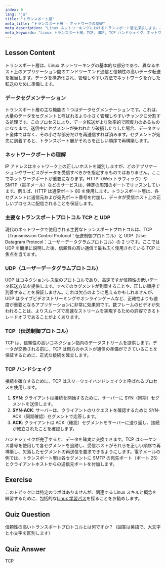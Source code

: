 ```yaml
---
index: 6
lang: "ja"
title: "トランスポート層"
meta_title: "トランスポート層 - ネットワークの基礎"
meta_description: "Linux ネットワーキングにおけるトランスポート層を探求します。このレッスンでは、TCP や UDP などの主要プロトコル、ネットワークポートの機能、データセグメンテーション、信頼性の高いデータ転送のための TCP ハンドシェイクについて解説します。"
meta_keywords: "Linux トランスポート層，TCP, UDP, TCP ハンドシェイク，ネットワークポート，データセグメンテーション，Linux ネットワーキング，ネットワークプロトコル，信頼性の高いデータ転送"
---
```


## Lesson Content

トランスポート層は、Linux ネットワーキングの基本的な部分であり、異なるホスト上のアプリケーション間のエンドツーエンド通信と信頼性の高いデータ転送を担当します。データを構造化され、管理しやすい方法でネットワークを介した転送のために準備します。

### データセグメンテーション

トランスポート層の主な機能の 1 つはデータセグメンテーションです。これは、大量のデータをセグメントと呼ばれるより小さく管理しやすいチャンクに分割する処理です。このプロセスにより、データ転送がより効率的で回復力のあるものになります。送信中にセグメントが失われたり破損したりした場合、データセット全体ではなく、その小さな部分だけを再送信すれば済みます。セグメントが宛先に到着すると、トランスポート層がそれらを正しい順序で再構築します。

### ネットワークポートの理解

IP アドレスはネットワーク上の正しいホストを識別しますが、どのアプリケーションやサービスがデータを受信すべきかを指定するものではありません。ここでネットワークポートが重要になります。HTTP（Web トラフィック）や SMTP（電子メール）などのサービスは、特定の周知のポートでリッスンしています。例えば、HTTP は通常ポート 80 を使用します。トランスポート層は、各セグメントに送信元および宛先ポート番号を付加し、データが受信ホスト上の正しいプロセスに配信されることを保証します。

### 主要なトランスポートプロトコル TCP と UDP

現代のネットワークで使用される主要なトランスポートプロトコルは、TCP（Transmission Control Protocol：伝送制御プロトコル）と UDP（User Datagram Protocol：ユーザーデータグラムプロトコル）の 2 つです。ここでは UDP を簡単に説明した後、信頼性の高い通信で最も広く使用されている TCP に焦点を当てます。

### UDP（ユーザーデータグラムプロトコル）

UDP はコネクションレス型のプロトコルであり、高速ですが信頼性の低いデータ転送方法を提供します。すべてのセグメントが到着することや、正しい順序で到着することを保証しません。これは欠点のように思えるかもしれませんが、UDP はライブビデオストリーミングやオンラインゲームなど、正確性よりも速度が重要となるアプリケーションに非常に効果的です。数フレームのビデオが失われることは、よりスムーズで高速なストリームを実現するための許容できるトレードオフであることがよくあります。

### TCP（伝送制御プロトコル）

TCP は、信頼性の高いコネクション指向のデータストリームを提供します。データが交換される前に、TCP は両方のホストが通信の準備ができていることを保証するために、正式な接続を確立します。

### TCP ハンドシェイク

接続を確立するために、TCP はスリーウェイハンドシェイクと呼ばれるプロセスを使用します。

1.  **SYN**: クライアントは接続を開始するために、サーバーに SYN（同期）セグメントを送信します。
2.  **SYN-ACK**: サーバーは、クライアントのリクエストを確認するために SYN-ACK（同期確認）セグメントで応答します。
3.  **ACK**: クライアントは ACK（確認）セグメントをサーバーに送り返し、接続が確立されたことを確認します。

ハンドシェイクが完了すると、データを確実に交換できます。TCP はシーケンス番号を使用して各セグメントを追跡し、受信ホストがそれらを正しい順序で再構築し、欠落したセグメントの再送信を要求できるようにします。電子メールの例では、トランスポート層は各セグメントに SMTP の宛先ポート（ポート 25）とクライアントホストからの送信元ポートを付加します。

## Exercise

このトピックには特定のラボはありませんが、関連する Linux スキルと概念を練習するために、包括的な[Linux 学習パス](https://labex.io/ja/learn/linux)を探ることをお勧めします。

## Quiz Question

信頼性の高いトランスポートプロトコルとは何ですか？（回答は英語で、大文字と小文字を区別します）

## Quiz Answer

TCP
